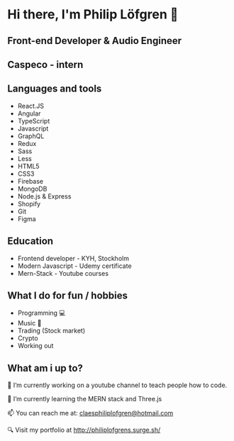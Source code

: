 # Hi there, I'm Philip Löfgren 👋

## Front-end Developer & Audio Engineer  
## Caspeco - intern

## Languages and tools
- React.JS
- Angular
- TypeScript
- Javascript
- GraphQL
- Redux
- Sass
- Less
- HTML5
- CSS3
- Firebase
- MongoDB
- Node.js & Express
- Shopify
- Git
- Figma

## Education
- Frontend developer - KYH, Stockholm
- Modern Javascript - Udemy certificate
- Mern-Stack - Youtube courses

## What I do for fun / hobbies
- Programming 💻
- Music 🎸
- Trading (Stock market)
- Crypto
- Working out

## What am i up to?

🔭 I’m currently working on a youtube channel to teach people how to code. 

🌱 I’m currently learning the MERN stack and Three.js

📫 You can reach me at: claesphiliplofgren@hotmail.com

🔍 Visit my portfolio at http://philiplofgrens.surge.sh/
